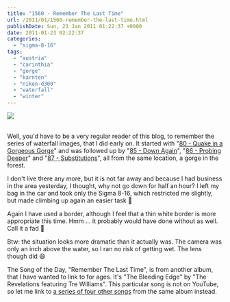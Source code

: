 ```yaml
---
title: "1560 - Remember The Last Time"
url: /2011/01/1560-remember-the-last-time.html
publishDate: Sun, 23 Jan 2011 01:22:37 +0000
date: 2011-01-23 02:22:37
categories: 
  - "sigma-8-16"
tags: 
  - "austria"
  - "carinthia"
  - "gorge"
  - "karnten"
  - "nikon-d300"
  - "waterfall"
  - "winter"
---
```

<div class="container">
<div class="center"><a target="_blank" href="https://d25zfm9zpd7gm5.cloudfront.net/1200x1200/2011/20110121_121634_ps.jpg"><img src="https://d25zfm9zpd7gm5.cloudfront.net/0600x0600/2011/20110121_121634_ps.jpg" /></a></div>
</div>
<br />

Well, you'd have to be a very regular reader of this blog, to remember the series of waterfall images, that I did early on. It started with "<a target="_blank" href="/2007/01/80-quake-in-gorgeous-gorge.html">80 - Quake in a Gorgeous Gorge</a>" and was followed up by "<a target="_blank" href="/2007/01/85-down-again.html">85 - Down Again</a>",  "<a target="_blank" href="/2007/01/86-probing-deeper.html">86 - Probing Deeper</a>" and "<a target="_blank" href="/2007/01/87-substitutions.html">87 - Substitutions</a>", all from the same location, a gorge in the forest.

I don't live there any more, but it is not far away and because I had business in the area yesterday, I thought, why not go down for half an hour? I left my bag in the car and took only the Sigma 8-16, which restricted me slightly, but made climbing up again an easier task 🙂

Again I have used a border, although I feel that a thin white border is more appropriate this time. Hmm ... it probably would have done without as well. Call it a fad 🙂

 Btw: the situation looks more dramatic than it actually was. The camera was only an inch above the water, so I ran no risk of getting wet. The lens though did 😄

The Song of the Day, "Remember The Last Time", is from another album, that I have wanted to link to for ages. It's "The Bleeding Edge" by "The Revelations featuring Tre Williams". This particular song is not on YouTube, so let me link to <a target="_blank" href="http://www.youtube.com/artist?a=4oVf-d_DwKBCwvBOwdwRyk_FeKsYVOH1">a series of four other songs</a> from the same album instead.

